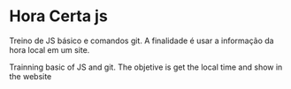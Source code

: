 # Hora Certa js
Treino de JS básico e comandos git. A finalidade é usar a informação da hora local em um site.


Trainning basic of JS and git. The objetive is get the local time and show in the website
